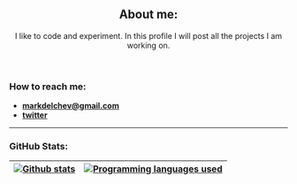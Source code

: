 <header>
    <h2>About me:</h2>
    <p>I like to code and experiment. In this profile I will post all the projects I am working on.</p>
</header>
<h3>How to reach me:</h3>
<ul>
    <li><a href="mailto:markdelchev@gmail.com"><strong>markdelchev@gmail.com</strong></a> </li>
    <li><a href="https://twitter.com/mark_delchev"><strong>twitter<strong></a></li>
</ul>
<hr>
<h3 align="left">GitHub Stats:</h3>
<table>
    <thead>
    <tr>
        <th>
             <a href = "#">
             <img src="https://github-readme-stats.vercel.app/api?username=mark-delchev&show_icons=true&theme=synthwave&bg_color=000000&locale=en"      alt="Github stats" data-canonical-src="https://github-readme-stats.vercel.app/api?username=mark-delchev&show_icons=true&include_all_commits=true&hide_border=true" style="max-width: 100%;" align="middle">
             </a>
        </th>
        <th>
             <a href = "#">
             <img src="https://github-readme-stats.vercel.app/api/top-langs?username=mark-delchev&show_icons=true&theme=radical&locale=en&layout=compact$hide_border=true" data-canonical-src="https://github-readme-stats.vercel.app/api/top-langs/?username=mark-delchev&layout=compact&hide_border=true" alt="Programming languages used"  style="max-width: 100%;" align="middle">
             </a>
        </th>
    </tr>
    </thead>
</table>

